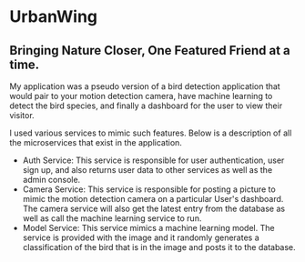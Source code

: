 # UrbanWing
## Bringing Nature Closer, One Featured Friend at a time.

My application was a pseudo version of a bird detection application that would pair
to your motion detection camera, have machine learning to detect the bird species, and
finally a dashboard for the user to view their visitor. 

I used various services to mimic such features. Below is a description of all the 
microservices that exist in the application.

- Auth Service: This service is responsible for user authentication, user sign up, and
also returns user data to other services as well as the admin console. 
- Camera Service: This service is responsible for posting a picture to mimic the motion
detection camera on a particular User's dashboard. The camera service will also get the 
latest entry from the database as well as call the machine learning service to run. 
- Model Service: This service mimics a machine learning model. The service is provided
with the image and it randomly generates a classification of the bird that is in the 
image and posts it to the database. 